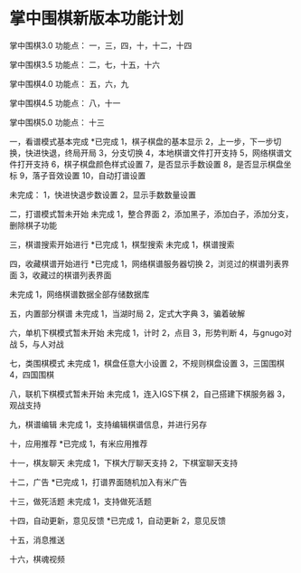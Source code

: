 掌中围棋新版本功能计划
==========
掌中围棋3.0
功能点：
一，三，四，十，十二，十四

掌中围棋3.5
功能点：
二，七，十五，十六

掌中围棋4.0
功能点：
五，六，九


掌中围棋4.5
功能点：
八，十一

掌中围棋5.0
功能点：
十三

  一，看谱模式基本完成
*已完成
1，棋子棋盘的基本显示
2，上一步，下一步切换，快进快退，终局开局
3，分支切换
4，本地棋谱文件打开支持
5，网络棋谱文件打开支持
6，棋子棋盘颜色样式设置
7，是否显示手数设置
8，是否显示棋盘坐标
9，落子音效设置
10，自动打谱设置

未完成：
1，快进快退步数设置
2，显示手数数量设置

  二，打谱模式暂未开始
未完成
1，整合界面
2，添加黑子，添加白子，添加分支，删除棋子功能

  三，棋谱搜索开始进行
*已完成
1，棋型搜索
未完成
1，棋谱搜索


  四，收藏棋谱开始进行
*已完成
1，网络棋谱服务器切换
2，浏览过的棋谱列表界面
3，收藏过的棋谱列表界面

未完成
1，网络棋谱数据全部存储数据库

  五，内置部分棋谱
未完成
1，当湖时局
2，定式大字典
3，骗着破解


  六，单机下棋模式暂未开始
未完成
1，计时
2，点目
3，形势判断
4，与gnugo对战
5，与人对战


  七，类围棋模式
未完成
1，棋盘任意大小设置
2，不规则棋盘设置
3，三国围棋
4，四国围棋


  八，联机下棋模式暂未开始
未完成
1，连入IGS下棋
2，自己搭建下棋服务器
3，观战支持


  九，棋谱编辑
未完成
1，支持编辑棋谱信息，并进行另存


  十，应用推荐
*已完成
1，有米应用推荐


  十一，棋友聊天
未完成
1，下棋大厅聊天支持
2，下棋室聊天支持


  十二，广告
*已完成
1，打谱界面随机加入有米广告


  十三，做死活题
未完成
1，支持做死活题


  十四，自动更新，意见反馈
*已完成
1，自动更新
2，意见反馈


  十五，消息推送


  十六，棋魂视频
